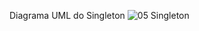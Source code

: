 Diagrama UML do Singleton
![05 Singleton](https://github.com/PedroSilva201/Bertoti-/assets/67759198/e98d93d9-7706-47cb-869a-662face3dc60)
